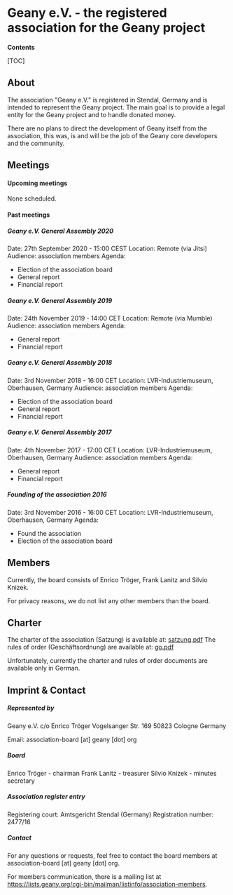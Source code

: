 Geany e.V. - the registered association for the Geany project
=================================================

**Contents**

[TOC]

## About

The association "Geany e.V." is registered in Stendal, Germany and is intended to represent the Geany project. The main goal is to provide a legal entity for the Geany project and to handle donated money.

There are no plans to direct the development of Geany itself from the association, this was, is and will be the job of the Geany core developers and the community.

## Meetings

#### Upcoming meetings

None scheduled.

#### Past meetings

##### Geany e.V. General Assembly 2020
Date: 27th September 2020 - 15:00 CEST
Location: Remote (via Jitsi)
Audience: association members
Agenda:

* Election of the association board
* General report
* Financial report

##### Geany e.V. General Assembly 2019
Date: 24th November 2019 - 14:00 CET
Location: Remote (via Mumble)
Audience: association members
Agenda:

* General report
* Financial report

##### Geany e.V. General Assembly 2018
Date: 3rd November 2018 - 16:00 CET
Location: LVR-Industriemuseum, Oberhausen, Germany
Audience: association members
Agenda:

* Election of the association board
* General report
* Financial report

##### Geany e.V. General Assembly 2017
Date: 4th November 2017 - 17:00 CET
Location: LVR-Industriemuseum, Oberhausen, Germany
Audience: association members
Agenda:

* General report
* Financial report

##### Founding of the association 2016
Date: 3rd November 2016 - 16:00 CET
Location: LVR-Industriemuseum, Oberhausen, Germany
Agenda:

 * Found the association
 * Election of the association board


## Members

Currently, the board consists of Enrico Tröger, Frank Lanitz and Silvio Knizek.

For privacy reasons, we do not list any other members than the board.


## Charter

The charter of the association (Satzung) is available at: [satzung.pdf](/media/uploads/association/satzung.pdf "satzung.pdf")
The rules of order (Geschäftsordnung) are available at: [go.pdf](/media/uploads/association/go.pdf "go.pdf")

Unfortunately, currently the charter and rules of order documents are available only in German.


## Imprint & Contact

##### Represented by

Geany e.V.
c/o Enrico Tröger
Vogelsanger Str. 169
50823 Cologne
Germany

Email: association-board [at] geany [dot] org

##### Board

Enrico Tröger - chairman
Frank Lanitz - treasurer
Silvio Knizek - minutes secretary

##### Association register entry

Registering court: Amtsgericht Stendal (Germany)
Registration number: 2477/16

##### Contact

For any questions or requests, feel free to contact the board members at association-board [at] geany [dot] org.

For members communication, there is a mailing list at
https://lists.geany.org/cgi-bin/mailman/listinfo/association-members.

